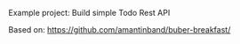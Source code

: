 Example project: Build simple Todo Rest API

Based on: https://github.com/amantinband/buber-breakfast/